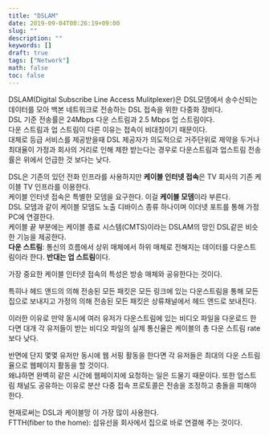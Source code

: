 ```yaml
---
title: "DSLAM"
date: 2019-09-04T00:26:19+09:00
slug: ""
description: ""
keywords: []
draft: true
tags: ["Network"]
math: false
toc: false
---
```


DSLAM(Digital Subscribe Line Access Mulitplexer)은 DSL모뎀에서 송수신되는 데이터를 모아 백본 네트워크로 전송하는 DSL 접속을 위한 다중화 장비다.\
DSL 기준 전송률은 24Mbps 다운 스트림과 2.5 Mbps 업 스트림이다.  \
다운 스트림과 업 스트림이 다른 이유는 접속이 비대칭이기 때문이다. \
대체로 등급 서비스를 제공받을때 DSL 제공자가 의도적으로 거주단위로 제약을 두거나 최대율이 가정과 회사의 거리로 인해 제한 받는다는 경우로 다운스트림과 업스트림 전송률은 위에서 언급한 것 보다는 낮다.  

DSL은 기존의 있던 전화 인프라를 사용하지만 **케이블 인터넷 접속**은 TV 회사의 기존 케이블 TV 인프라를 이용한다. \
케이블 인터넷 접속은 특별한 모뎀을 요구한다. 이걸 **케이블 모뎀**이라 부른다. \
DSL 모뎀과 같이 케이블 모뎀도 노출 디바이스 종류 하나이며 이더넷 포트를 통해 가정 PC에 연결한다. \
케이블 끝 부분에는 케이블 종료 시스템(CMTS)이라는 DSLAM의 망인 DSL같은 비슷한 기능을 제공한다. \
**다운 스트림**: 통신의 흐름에서 상위 매체에서 하위 매체로 전해지는 데이터를 다운스트림이라 한다. **반대는 업 스트림**이다.

가장 중요한 케이블 인터넷 접속의 특성은 방송 매체와 공유한다는 것이다. 

특히나 헤드 앤드의 의해 전송된 모든 패킷은 모든 링크에 있는 다운스트림을 통해 모든 집으로 보내지고 가정의 의해 전송된 모든 패킷은 상류채널에서 헤드 앤드로 보내진다. 

이러한 이유로 만약 동시에 여러 유저가 다운스트림에 있는 비디오 파일을 다운로드 한다면 대개 각 유저들이 받는 비디오 파일의 실제 통신율은 케이블의 총 다운 스트림 rate보다 낮다. 

반면에 단지 몇몇 유저만 동시에 웹 서핑 활동을 한다면 각 유저들은 최대의 다운 스트림율으로 웹페이지 활동을 할 것이다. \
왜냐하면 완벽히 같은 시간에 웹페이지에 요청하는 일은 드물기 때문이다. 또한 업스트림 채널도 공유하는 이유로 분산 다중 접속 프로토콜은 전송을 조정하고 충돌을 피해야한다.  

현재로써는 DSL과 케이블망 이 가장 많이 사용한다.  \
FTTH(fiber to the home): 섬유선을 회사에서 집으로 바로 연결해 주는 것이다.  
